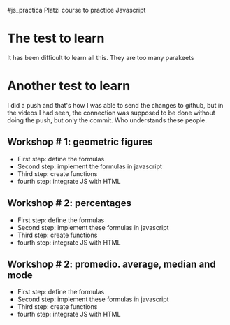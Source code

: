#js_practica
Platzi course to practice Javascript

# The test to learn
It has been difficult to learn all this. They are too many parakeets

# Another test to learn
I did a push and that's how I was able to send the changes to github, but in the videos I had seen, the connection was supposed to be done without doing the push, but only the commit. Who understands these people.

## Workshop # 1: geometric figures

- First step: define the formulas
- Second step: implement the formulas in javascript
- Third step: create functions
- fourth step: integrate JS with HTML

## Workshop # 2: percentages

- First step: define the formulas
- Second step: implement these formulas in javascript
- Third step: create functions
- fourth step: integrate JS with HTML

## Workshop # 2: promedio. average, median and mode

- First step: define the formulas
- Second step: implement these formulas in javascript
- Third step: create functions
- fourth step: integrate JS with HTML